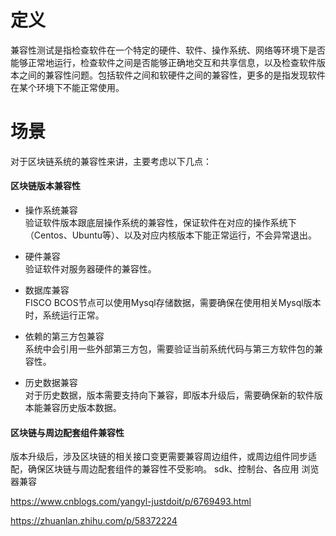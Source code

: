 # 定义
兼容性测试是指检查软件在一个特定的硬件、软件、操作系统、网络等环境下是否能够正常地运行，检查软件之间是否能够正确地交互和共享信息，以及检查软件版本之间的兼容性问题。包括软件之间和软硬件之间的兼容性，更多的是指发现软件在某个环境下不能正常使用。

# 场景
对于区块链系统的兼容性来讲，主要考虑以下几点：
#### 区块链版本兼容性
- 操作系统兼容<br>
验证软件版本跟底层操作系统的兼容性，保证软件在对应的操作系统下（Centos、Ubuntu等）、以及对应内核版本下能正常运行，不会异常退出。

- 硬件兼容<br>
验证软件对服务器硬件的兼容性。

- 数据库兼容<br>
FISCO BCOS节点可以使用Mysql存储数据，需要确保在使用相关Mysql版本时，系统运行正常。

- 依赖的第三方包兼容<br>
系统中会引用一些外部第三方包，需要验证当前系统代码与第三方软件包的兼容性。

- 历史数据兼容<br>
对于历史数据，版本需要支持向下兼容，即版本升级后，需要确保新的软件版本能兼容历史版本数据。

#### 区块链与周边配套组件兼容性
版本升级后，涉及区块链的相关接口变更需要兼容周边组件，或周边组件同步适配，确保区块链与周边配套组件的兼容性不受影响。
sdk、控制台、各应用
浏览器兼容




https://www.cnblogs.com/yangyl-justdoit/p/6769493.html


https://zhuanlan.zhihu.com/p/58372224
